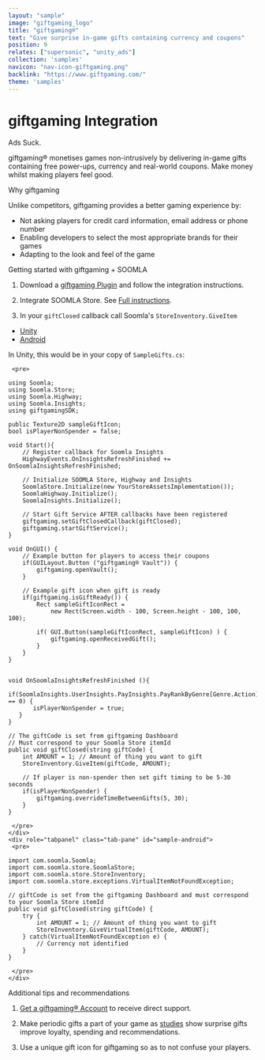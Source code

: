 ```yaml
---
layout: "sample"
image: "giftgaming_logo"
title: "giftgaming®"
text: "Give surprise in-game gifts containing currency and coupons"
position: 9
relates: ["supersonic", "unity_ads"]
collection: 'samples'
navicon: "nav-icon-giftgaming.png"
backlink: "https://www.giftgaming.com/"
theme: 'samples'
---
```


# giftgaming Integration

<div>
  <div class="samples-title">Ads Suck.</div>
  <p>
  	giftgaming&reg; monetises games non-intrusively by delivering in-game gifts containing free power-ups, currency and real-world coupons.
  	Make money whilst making players feel good.
  </p>
  
  <div class="samples-title">Why giftgaming</div>
  <p>
  	Unlike competitors, giftgaming provides a better gaming experience by:
  	<ul>
  	<li>Not asking players for credit card information, email address or phone number</li>
  	<li>Enabling developers to select the most appropriate brands for their games</li>
  	<li>Adapting to the look and feel of the game</li>
  	</ul>
  </p>
</div>

<div class="samples-title">Getting started with giftgaming + SOOMLA</div>

1. Download a <a href="https://www.giftgaming.com/publishers#getPlugin?referrer=soomla">giftgaming Plugin</a> and follow the integration instructions.

2. Integrate SOOMLA Store. See <a href="/unity/store/store_gettingstarted/" target="_blank">Full instructions</a>.

3. In your <code>giftClosed</code> callback call Soomla's <code>StoreInventory.GiveItem</code>

<div>
  <!-- Nav tabs -->
  <ul class="nav nav-tabs nav-tabs-use-case-code sample-tabs" role="tablist">
    <li role="presentation" class="active"><a href="#sample-unity" aria-controls="unity" role="tab" data-toggle="tab">Unity</a></li>
  	<li role="presentation"><a href="#sample-android" aria-controls="android" role="tab" data-toggle="tab">Android</a></li>
  </ul>

  <!-- Tab panes -->
  <div class="tab-content tab-content-use-case-code">
    <div role="tabpanel" class="tab-pane active" id="sample-unity">
    <p>In Unity, this would be in your copy of <code>SampleGifts.cs</code>:</p>
    
     <pre>
```
using Soomla;
using Soomla.Store;
using Soomla.Highway;
using Soomla.Insights;
using giftgamingSDK;

public Texture2D sampleGiftIcon;
bool isPlayerNonSpender = false;

void Start(){
	// Register callback for Soomla Insights
	HighwayEvents.OnInsightsRefreshFinished += OnSoomlaInsightsRefreshFinished;

    // Initialize SOOMLA Store, Highway and Insights
    SoomlaStore.Initialize(new YourStoreAssetsImplementation());
    SoomlaHighway.Initialize();
    SoomlaInsights.Initialize();

    // Start Gift Service AFTER callbacks have been registered
	giftgaming.setGiftClosedCallback(giftClosed);
	giftgaming.startGiftService();
}

void OnGUI() {
	// Example button for players to access their coupons
	if(GUILayout.Button ("giftgaming® Vault")) {
		giftgaming.openVault();
	}
	
	// Example gift icon when gift is ready
	if(giftgaming.isGiftReady()) {
		Rect sampleGiftIconRect = 
			new Rect(Screen.width - 100, Screen.height - 100, 100, 100);

		if( GUI.Button(sampleGiftIconRect, sampleGiftIcon) ) {
			giftgaming.openReceivedGift();
		}
	}
}


void OnSoomlaInsightsRefreshFinished (){
   if(SoomlaInsights.UserInsights.PayInsights.PayRankByGenre[Genre.Action] == 0) {
       isPlayerNonSpender = true;
   }
}

// The giftCode is set from giftgaming Dashboard
// Must correspond to your Soomla Store itemId
public void giftClosed(string giftCode) {
	int AMOUNT = 1; // Amount of thing you want to gift
	StoreInventory.GiveItem(giftCode, AMOUNT);
	
	// If player is non-spender then set gift timing to be 5-30 seconds
	if(isPlayerNonSpender) {
		giftgaming.overrideTimeBetweenGifts(5, 30);
	}
}
```
     </pre>
    </div>
    <div role="tabpanel" class="tab-pane" id="sample-android">
     <pre>
```
import com.soomla.Soomla;
import com.soomla.store.SoomlaStore;
import com.soomla.store.StoreInventory;
import com.soomla.store.exceptions.VirtualItemNotFoundException;

// giftCode is set from the giftgaming Dashboard and must correspond to your Soomla Store itemId
public void giftClosed(string giftCode) {
	try {
		int AMOUNT = 1; // Amount of thing you want to gift
		StoreInventory.GiveVirtualItem(giftCode, AMOUNT);
	} catch(VirtualItemNotFoundException e) {
    	// Currency not identified
    }
}
```
     </pre>
    </div>
    
  </div>
  
</div>


<div class="samples-title">Additional tips and recommendations</div>

1. <a href="http://dashboard.giftgaming.com">Get a giftgaming&reg; Account</a> to receive direct support.

2. Make periodic gifts a part of your game as <a href="http://www.ccsenet.org/journal/index.php/ijms/article/download/11547/8155">studies</a> show surprise gifts improve loyalty, spending and recommendations.

3. Use a unique gift icon for giftgaming so as to not confuse your players.